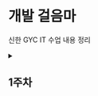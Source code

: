 <h1>개발 걸음마</h1>







신한 GYC IT 수업 내용 정리



<details>

&nbsp; 

<summary><h2>1주차</h2></summary>



<div markdown="1">







\[블로그로 정리](https://velog.io/@seongchnm/이것이-자바다-Chapter1-자바-시작하기)







</div>



</details>

